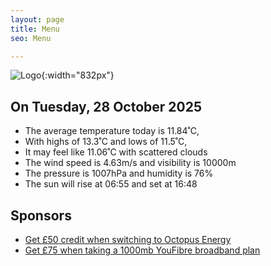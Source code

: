 ```yaml
---
layout: page
title: Menu
seo: Menu

---
```


![Logo](/images/logo.jpg){:width="832px"}

<!-- weather_marker starts -->
## On Tuesday, 28 October 2025

- The average temperature today is 11.84˚C,
- With highs of 13.3˚C and lows of 11.5˚C,
- It may feel like 11.06˚C with scattered clouds
- The wind speed is 4.63m/s and visibility is 10000m
- The pressure is 1007hPa and humidity is 76%
- The sun will rise at 06:55 and set at 16:48

<!-- weather_marker ends -->

## Sponsors

- [Get £50 credit when switching to Octopus Energy](https://bit.ly/3oD1nnS)
- [Get £75 when taking a 1000mb YouFibre broadband plan](https://aklam.io/91zWhU?)
